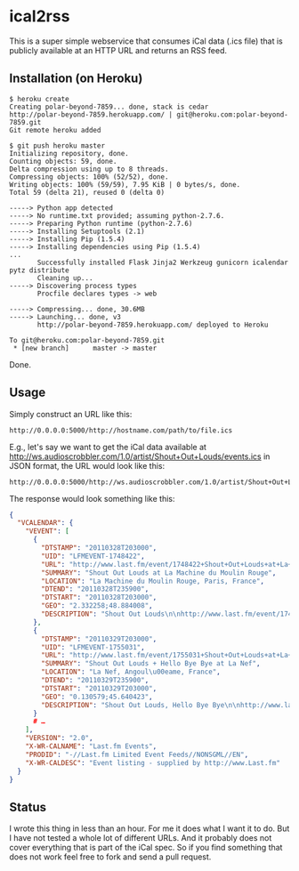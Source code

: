 ical2rss
=========

This is a super simple webservice that consumes iCal data (.ics file) that is publicly available at an HTTP URL and returns an RSS feed.


Installation (on Heroku)
----------------------

```
$ heroku create
Creating polar-beyond-7859... done, stack is cedar
http://polar-beyond-7859.herokuapp.com/ | git@heroku.com:polar-beyond-7859.git
Git remote heroku added

$ git push heroku master
Initializing repository, done.
Counting objects: 59, done.
Delta compression using up to 8 threads.
Compressing objects: 100% (52/52), done.
Writing objects: 100% (59/59), 7.95 KiB | 0 bytes/s, done.
Total 59 (delta 21), reused 0 (delta 0)

-----> Python app detected
-----> No runtime.txt provided; assuming python-2.7.6.
-----> Preparing Python runtime (python-2.7.6)
-----> Installing Setuptools (2.1)
-----> Installing Pip (1.5.4)
-----> Installing dependencies using Pip (1.5.4)
...
       Successfully installed Flask Jinja2 Werkzeug gunicorn icalendar pytz distribute
       Cleaning up...
-----> Discovering process types
       Procfile declares types -> web

-----> Compressing... done, 30.6MB
-----> Launching... done, v3
       http://polar-beyond-7859.herokuapp.com/ deployed to Heroku

To git@heroku.com:polar-beyond-7859.git
 * [new branch]      master -> master
```

Done.


Usage
-----

Simply construct an URL like this:

    http://0.0.0.0:5000/http://hostname.com/path/to/file.ics

E.g., let's say we want to get the iCal data available at http://ws.audioscrobbler.com/1.0/artist/Shout+Out+Louds/events.ics in JSON format, the URL would look like this:

    http://0.0.0.0:5000/http://ws.audioscrobbler.com/1.0/artist/Shout+Out+Louds/events.ics

The response would look something like this:

```json
{
  "VCALENDAR": {
    "VEVENT": [
      {
        "DTSTAMP": "20110328T203000",
        "UID": "LFMEVENT-1748422",
        "URL": "http://www.last.fm/event/1748422+Shout+Out+Louds+at+La+Machine+du+Moulin+Rouge+on+28+March+2011",
        "SUMMARY": "Shout Out Louds at La Machine du Moulin Rouge",
        "LOCATION": "La Machine du Moulin Rouge, Paris, France",
        "DTEND": "20110328T235900",
        "DTSTART": "20110328T203000",
        "GEO": "2.332258;48.884008",
        "DESCRIPTION": "Shout Out Louds\n\nhttp://www.last.fm/event/1748422+Shout+Out+Louds+at+La+Machine+du+Moulin+Rouge+on+28+March+2011"
      },
      {
        "DTSTAMP": "20110329T203000",
        "UID": "LFMEVENT-1755031",
        "URL": "http://www.last.fm/event/1755031+Shout+Out+Louds+at+La+Nef+on+29+March+2011",
        "SUMMARY": "Shout Out Louds + Hello Bye Bye at La Nef",
        "LOCATION": "La Nef, Angoul\u00eame, France",
        "DTEND": "20110329T235900",
        "DTSTART": "20110329T203000",
        "GEO": "0.130579;45.640423",
        "DESCRIPTION": "Shout Out Louds, Hello Bye Bye\n\nhttp://www.last.fm/event/1755031+Shout+Out+Louds+at+La+Nef+on+29+March+2011"
      }
      # …
    ],
    "VERSION": "2.0",
    "X-WR-CALNAME": "Last.fm Events",
    "PRODID": "-//Last.fm Limited Event Feeds//NONSGML//EN",
    "X-WR-CALDESC": "Event listing - supplied by http://www.Last.fm"
  }
}
```


Status
------

I wrote this thing in less than an hour. For me it does what I want it to do. But I have not tested a whole lot of different URLs. And it probably does not cover everything that is part of the iCal spec. So if you find something that does not work feel free to fork and send a pull request.
